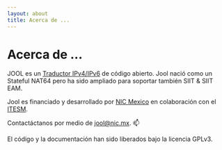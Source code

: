 ```yaml
---
layout: about
title: Acerca de ...
---
```


# Acerca de ...


JOOL es un [Traductor IPv4/IPv6](intro-nat64.html) de código abierto. Jool nació como un Stateful NAT64 pero ha sido ampliado para soportar también SIIT & SIIT EAM.

Jool es financiado y desarrollado por [NIC Mexico](http://nicmexico.mx/) en colaboración con el [ITESM](http://www.itesm.mx/).


Contactáctanos por medio de [jool@nic.mx](mailto:jool@nic.mx). :mailbox:



El código y la documentación han sido liberados bajo la licencia GPLv3.


